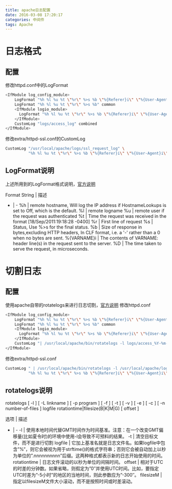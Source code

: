```yaml
---
title: apache日志配置
date: 2016-03-08 17:20:17
categories: 中间件
tags: Apache
---
```


# 日志格式

## 配置
修改httpd.conf中的LogFormat
```bash
<IfModule log_config_module>
    LogFormat "%h %l %u %t \"%r\" %>s %b \"%{Referer}i\" \"%{User-Agent}i\" \"%{X-Forwarded-For}i\" %D \"%{Host}i\" " combined
    LogFormat "%h %l %u %t \"%r\" %>s %b" common
    <IfModule logio_module>
      LogFormat "%h %l %u %t \"%r\" %>s %b \"%{Referer}i\" \"%{User-Agent}i\" %I %O" combinedio
    </IfModule>
    CustomLog "logs/access_log" combined
</IfModule>
```
修改extra/httpd-ssl.conf的CustomLog
```bash
CustomLog "/usr/local/apache/logs/ssl_request_log" \
          "%h %l %u %t \"%r\" %>s %b \"%{Referer}i\" \"%{User-Agent}i\" \"%{X-Forwarded-For}i\" %D \"%{Host}i\" %{SSL_PROTOCOL}x %{SSL_CIPHER}x 
```
<!-- more -->

## LogFormat说明
上述所用到的LogFormat格式说明，[官方说明](http://httpd.apache.org/docs/current/mod/mod_log_config.html)

Format String | 描述
- | -
%h | remote hostname, Will log the IP address if HostnameLookups is set to Off, which is the default.
%l | remote logname
%u | remote user if the request was authenticated
%t | Time the request was received in the format [18/Sep/2011:19:18:28 -0400]
%r | First line of request
%s | Status, Use %>s for the final status.
%b | Size of response in bytes,excluding HTTP headers, In CLF format, i.e. a '-' rather than a 0 when no bytes are sent.
%{VARNAME}i | The contents of VARNAME: header line(s) in the request sent to the server. 
%D | The time taken to serve the request, in microseconds.

# 切割日志

## 配置
使用apache自带的rotatelogs来进行日志切割，[官方说明](https://httpd.apache.org/docs/2.4/programs/rotatelogs.html)
修改httpd.conf
```bash
<IfModule log_config_module>
    LogFormat "%h %l %u %t \"%r\" %>s %b \"%{Referer}i\" \"%{User-Agent}i\" \"%{X-Forwarded-For}i\" %D \"%{Host}i\" " combined
    LogFormat "%h %l %u %t \"%r\" %>s %b" common
    <IfModule logio_module>
      LogFormat "%h %l %u %t \"%r\" %>s %b \"%{Referer}i\" \"%{User-Agent}i\" %I %O" combinedio
    </IfModule>
    CustomLog "| /usr/local/apache/bin/rotatelogs -l logs/access_%Y-%m-%d.log 86400" combined
</IfModule>
```
修改extra/httpd-ssl.conf
```bash
CustomLog " | /usr/local/apache/bin/rotatelogs -l /usr/local/apache/logs/access_ssl_%Y-%m-%d.log 86400" \
          "%h %l %u %t \"%r\" %>s %b \"%{Referer}i\" \"%{User-Agent}i\" \"%{X-Forwarded-For}i\" %D \"%{Host}i\" %{SSL_PROTOCOL}x %{SSL_CIPHER}x 
```

## rotatelogs说明

rotatelogs [ -l ] [ -L linkname ] [ -p program ] [ -f ] [ -t ] [ -v ] [ -e ] [ -c ] [ -n number-of-files ] logfile rotationtime|filesize(B|K|M|G) [ offset ]

选项 | 描述
- | -
-l | 使用本地时间代替GMT时间作为时间基准。注意：在一个改变GMT偏移量(比如夏令时)的环境中使用-l会导致不可预料的结果。
-t | 清空目标文件，而不是进行切割
logfile | 它加上基准名就是日志文件名。如果logfile中包含”%”，则它会被视为用于strftime()的格式字符串；否则它会被自动加上以秒为单位的”.nnnnnnnnnn”后缀。这两种格式都表示新的日志开始使用的时间。
rotationtime | 日志文件滚动的以秒为单位的间隔时间。
offset | 相对于UTC的时差的分钟数。如果省略，则假定为”0″并使用UTC时间。比如，要指定UTC时差为”-5小时”的地区的当地时间，则此参数应为”-300″。
filesizeM | 指定以filesizeM文件大小滚动，而不是按照时间或时差滚动。


